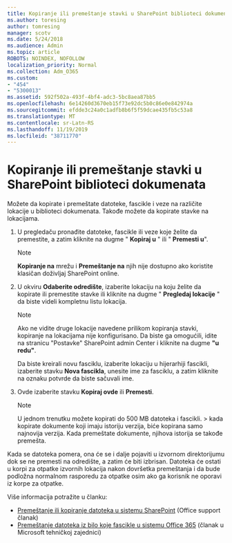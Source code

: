 ```yaml
---
title: Kopiranje ili premeštanje stavki u SharePoint biblioteci dokumenata
ms.author: toresing
author: tomresing
manager: scotv
ms.date: 5/24/2018
ms.audience: Admin
ms.topic: article
ROBOTS: NOINDEX, NOFOLLOW
localization_priority: Normal
ms.collection: Adm_O365
ms.custom:
- "454"
- "5300013"
ms.assetid: 592f502a-493f-4bf4-adc3-5bc8aea87bb5
ms.openlocfilehash: 6e14260d3670eb15f73e92dc5b0c86e0e842974a
ms.sourcegitcommit: efdde3c24a0c1adfb8b6f5f59dcae435fb5c53a8
ms.translationtype: MT
ms.contentlocale: sr-Latn-RS
ms.lasthandoff: 11/19/2019
ms.locfileid: "38711770"
---
```

# <a name="copy-or-move-items-in-a-sharepoint-document-library"></a>Kopiranje ili premeštanje stavki u SharePoint biblioteci dokumenata

Možete da kopirate i premeštate datoteke, fascikle i veze na različite lokacije u biblioteci dokumenata. Takođe možete da kopirate stavke na lokacijama. 
  
1. U pregledaču pronađite datoteke, fascikle ili veze koje želite da premestite, a zatim kliknite na dugme " **Kopiraj u** " ili " **Premesti u**".

    > [!NOTE]
    > **Kopiranje na** mrežu i **Premeštanje na** njih nije dostupno ako koristite klasičan doživljaj SharePoint online.
  
2. U okviru **Odaberite odredište**, izaberite lokaciju na koju želite da kopirate ili premestite stavke ili kliknite na dugme " **Pregledaj lokacije** " da biste videli kompletnu listu lokacija.

    > [!NOTE]
    > Ako ne vidite druge lokacije navedene prilikom kopiranja stavki, kopiranje na lokacijama nije konfigurisano. Da biste ga omogućili, idite na stranicu "Postavke" SharePoint admin Center i kliknite na dugme **"u redu"**.
  
    Da biste kreirali novu fasciklu, izaberite lokaciju u hijerarhiji fascikli, izaberite stavku **Nova fascikla**, unesite ime za fasciklu, a zatim kliknite na oznaku potvrde da biste sačuvali ime.

3. Ovde izaberite stavku **Kopiraj ovde** ili **Premesti**.

    > [!NOTE]
    > U jednom trenutku možete kopirati do 500 MB datoteka i fascikli. > kada kopirate dokumente koji imaju istoriju verzija, biće kopirana samo najnovija verzija. Kada premeštate dokumente, njihova istorija se takođe premešta.
  
 Kada se datoteka pomera, ona će se i dalje pojaviti u izvornom direktorijumu dok se ne premesti na odredište, a zatim će biti izbrisan. Datoteka će ostati u korpi za otpatke izvornih lokacija nakon dovršetka premeštanja i da bude podložna normalnom rasporedu za otpatke osim ako ga korisnik ne oporavi iz korpe za otpatke.

Više informacija potražite u članku:

 - [Premeštanje ili kopiranje datoteka u sistemu SharePoint](https://support.office.com/article/move-or-copy-files-in-sharepoint-00e2f483-4df3-46be-a861-1f5f0c1a87bc) (Office support članak)
 - [Premeštanje datoteka iz bilo koje fascikle u sistemu Office 365](https://techcommunity.microsoft.com/t5/Microsoft-SharePoint-Blog/Now-move-files-anywhere-in-Office-365-SharePoint-and-OneDrive/ba-p/146973) (članak u Microsoft tehničkoj zajednici)  
